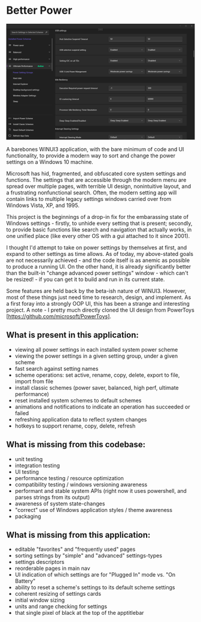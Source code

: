 # Better Power

![Hero image for Better Power](doc/images/hero_betterpower_1.PNG)

A barebones WINUI3 application, with the bare minimum of code and UI functionality, to provide a modern way to sort and change the power settings on a Windows 10 machine.

Microsoft has hid, fragmented, and obfuscated core system settings and functions. The settings that are accessible through the modern menu are spread over multiple pages, with terrible UI design, nonintuitive layout, and a frustrating nonfunctional search. Often, the modern setting app will contain links to multiple legacy settings windows carried over from Windows Vista, XP, and 1995.

This project is the beginnings of a drop-in fix for the embarassing state of Windows settings - firstly, to unhide every setting that is present; secondly, to provide basic functions like search and navigation that actually works, in one unified place (like every other OS with a gui attached to it since 2001).

I thought I'd attempt to take on power settings by themselves at first, and expand to other settings as time allows. As of today, my above-stated goals are not necessarily achieved - and the code itself is as anemic as possible to produce a running UI. On the other hand, it is already significantly better than the built-in "change advanced power settings" window - which can't be resized! - if you can get it to build and run in its current state.

Some features are held back by the beta-ish nature of WINUI3. However, most of these things just need time to research, design, and implement. As a first foray into a strongly OOP UI, this has been a strange and interesting project. A note - I pretty much directly cloned the UI design from PowerToys [https://github.com/microsoft/PowerToys].


## What is present in this application:

- viewing all power settings in each installed system power scheme
- viewing the power settings in a given setting group, under a given scheme
- fast search against setting names
- scheme operations: set active, rename, copy, delete, export to file, import from file
- install classic schemes (power saver, balanced, high perf, ultimate performance)
- reset installed system schemes to default schemes
- animations and notifications to indicate an operation has succeeded or failed
- refreshing application data to reflect system changes
- hotkeys to support rename, copy, delete, refresh


## What is missing from this codebase:

- unit testing
- integration testing
- UI testing
- performance testing / resource optimization
- compatibility testing / windows versioning awareness
- performant and stable system APIs (right now it uses powershell, and parses strings from its output)
- awareness of system state-changes
- "correct" use of Windows application styles / theme awareness
- packaging


## What is missing from this application:

- editable "favorites" and "frequently used" pages
- sorting settings by "simple" and "advanced" settings-types
- settings descriptors
- reorderable pages in main nav
- UI indication of which settings are for "Plugged In" mode vs. "On Battery"
- ability to reset a scheme's settings to its default scheme settings
- coherent resizing of settings cards
- initial window sizing
- units and range checking for settings
- that single pixel of black at the top of the apptitlebar
